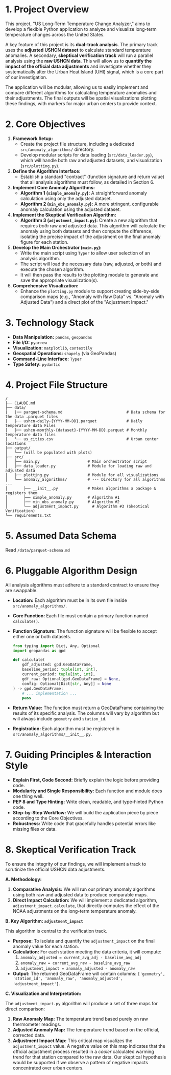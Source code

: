 # 1. Project Overview

This project, "US Long-Term Temperature Change Analyzer," aims to develop a flexible Python application to analyze and visualize long-term temperature changes across the United States.

A key feature of this project is its **dual-track analysis**. The primary track uses the **adjusted USHCN dataset** to calculate standard temperature anomalies. A secondary, **skeptical verification track** will run a parallel analysis using the **raw USHCN data**. This will allow us to **quantify the impact of the official data adjustments** and investigate whether they systematically alter the Urban Heat Island (UHI) signal, which is a core part of our investigation.

The application will be modular, allowing us to easily implement and compare different algorithms for calculating temperature anomalies and their adjustments. The final outputs will be spatial visualizations plotting these findings, with markers for major urban centers to provide context.

# 2. Core Objectives

1.  **Framework Setup:**
    - Create the project file structure, including a dedicated `src/anomaly_algorithms/` directory.
    - Develop modular scripts for data loading (`src/data_loader.py`), which will handle both raw and adjusted datasets, and visualization (`src/plotting.py`).
2.  **Define the Algorithm Interface:**
    - Establish a standard "contract" (function signature and return value) that all analysis algorithms must follow, as detailed in Section 6.
3.  **Implement Core Anomaly Algorithms:**
    - **Algorithm 1 (`simple_anomaly.py`):** A straightforward anomaly calculation using only the adjusted dataset.
    - **Algorithm 2 (`min_obs_anomaly.py`):** A more stringent, configurable anomaly calculation using the adjusted dataset.
4.  **Implement the Skeptical Verification Algorithm:**
    - **Algorithm 3 (`adjustment_impact.py`):** Create a new algorithm that requires _both_ raw and adjusted data. This algorithm will calculate the anomaly using both datasets and then compute the difference, isolating the precise impact of the adjustment on the final anomaly figure for each station.
5.  **Develop the Main Orchestrator (`main.py`):**
    - Write the main script using `Typer` to allow user selection of an analysis algorithm.
    - The script will load the necessary data (raw, adjusted, or both) and execute the chosen algorithm.
    - It will then pass the results to the plotting module to generate and save the appropriate visualization(s).
6.  **Comprehensive Visualization:**
    - Enhance the `plotting.py` module to support creating side-by-side comparison maps (e.g., "Anomaly with Raw Data" vs. "Anomaly with Adjusted Data") and a direct plot of the "Adjustment Impact."

# 3. Technology Stack

- **Data Manipulation:** `pandas`, `geopandas`
- **File I/O:** `pyarrow`
- **Visualization:** `matplotlib`, `contextily`
- **Geospatial Operations:** `shapely` (via GeoPandas)
- **Command-Line Interface:** `Typer`
- **Type Safety:** `pydantic`

# 4. Project File Structure

```
/
├── CLAUDE.md
├── data/
|   |── parquet-schema.md                            # Data schema for the data .parquet files
│   ├── ushcn-daily-{YYYY-MM-DD}.parquet             # Daily temperature data Files
│   ├── ushcn-monthly-{dataset}-{YYYY-MM-DD}.parquet # Monthly temperature data files
│   └── us_cities.csv                                # Urban center locations
├── output/
│   └── (will be populated with plots)
├── src/
│   ├── main.py                     # Main orchestrator script
│   ├── data_loader.py              # Module for loading raw and adjusted data
│   ├── plotting.py                 # Module for all visualizations
│   └── anomaly_algorithms/         # --- Directory for all algorithms ---
│       ├── __init__.py             # Makes algorithms a package & registers them
│       ├── simple_anomaly.py       # Algorithm #1
│       ├── min_obs_anomaly.py      # Algorithm #2
│       └── adjustment_impact.py      # Algorithm #3 (Skeptical Verification)
└── requirements.txt
```

# 5. Assumed Data Schema

Read `/data/parquet-schema.md`

# 6. Pluggable Algorithm Design

All analysis algorithms must adhere to a standard contract to ensure they are swappable.

- **Location:** Each algorithm must be in its own file inside `src/anomaly_algorithms/`.
- **Core Function:** Each file must contain a primary function named `calculate()`.
- **Function Signature:** The function signature will be flexible to accept either one or both datasets.

  ```python
  from typing import Dict, Any, Optional
  import geopandas as gpd

  def calculate(
      gdf_adjusted: gpd.GeoDataFrame,
      baseline_period: tuple[int, int],
      current_period: tuple[int, int],
      gdf_raw: Optional[gpd.GeoDataFrame] = None,
      config: Optional[Dict[str, Any]] = None
  ) -> gpd.GeoDataFrame:
      # ... implementation ...
      pass
  ```

- **Return Value:** The function must return a GeoDataFrame containing the results of its specific analysis. The columns will vary by algorithm but will always include `geometry` and `station_id`.
- **Registration:** Each algorithm must be registered in `src/anomaly_algorithms/__init__.py`.

# 7. Guiding Principles & Interaction Style

- **Explain First, Code Second:** Briefly explain the logic before providing code.
- **Modularity and Single Responsibility:** Each function and module does one thing well.
- **PEP 8 and Type Hinting:** Write clean, readable, and type-hinted Python code.
- **Step-by-Step Workflow:** We will build the application piece by piece according to the Core Objectives.
- **Robustness:** Write code that gracefully handles potential errors like missing files or data.

# 8. Skeptical Verification Track

To ensure the integrity of our findings, we will implement a track to scrutinize the official USHCN data adjustments.

**A. Methodology:**

1.  **Comparative Analysis:** We will run our primary anomaly algorithms using both raw and adjusted data to produce comparable maps.
2.  **Direct Impact Calculation:** We will implement a dedicated algorithm, `adjustment_impact.calculate`, that directly computes the effect of the NOAA adjustments on the long-term temperature anomaly.

**B. Key Algorithm: `adjustment_impact`**

This algorithm is central to the verification track.

- **Purpose:** To isolate and quantify the `adjustment_impact` on the final anomaly value for each station.
- **Calculation:** For each station meeting the data criteria, it will compute:
  1.  `anomaly_adjusted = current_avg_adj - baseline_avg_adj`
  2.  `anomaly_raw = current_avg_raw - baseline_avg_raw`
  3.  `adjustment_impact = anomaly_adjusted - anomaly_raw`
- **Output:** The returned GeoDataFrame will contain columns: `['geometry', 'station_id', 'anomaly_raw', 'anomaly_adjusted', 'adjustment_impact']`.

**C. Visualization and Interpretation:**

The `adjustment_impact.py` algorithm will produce a set of three maps for direct comparison:

1.  **Raw Anomaly Map:** The temperature trend based purely on raw thermometer readings.
2.  **Adjusted Anomaly Map:** The temperature trend based on the official, corrected data.
3.  **Adjustment Impact Map:** This critical map visualizes the `adjustment_impact` value. A negative value on this map indicates that the official adjustment process resulted in a _cooler_ calculated warming trend for that station compared to the raw data. Our skeptical hypothesis would be supported if we observe a pattern of negative impacts concentrated over urban centers.
